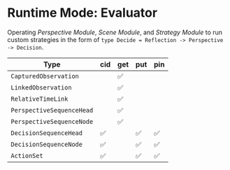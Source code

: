 # Runtime Mode: Evaluator

Operating _Perspective Module_, _Scene Module_, and _Strategy Module_ to run custom strategies in the form of `type Decide = Reflection -> Perspective -> Decision`.

| Type                          | cid | get | put | pin |
| ----------------------------- | --- | --- | --- | --- |
| `CapturedObservation`         |     | ✅  |    |      |
| `LinkedObservation`           |     | ✅  |    |      |
| `RelativeTimeLink`            |     | ✅  |    |      |
| `PerspectiveSequenceHead`     |     | ✅ |     |      |
| `PerspectiveSequenceNode`     |     | ✅ |     |      |
| `DecisionSequenceHead`        | ✅  |     | ✅ | ✅  |
| `DecisionSequenceNode`        | ✅  |     | ✅ | ✅  |
| `ActionSet`                   | ✅  |     | ✅ | ✅  |
